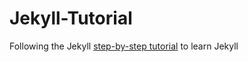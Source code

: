 # Jekyll-Tutorial

Following the Jekyll [step-by-step tutorial](https://jekyllrb.com/docs/step-by-step/01-setup/) to learn Jekyll
